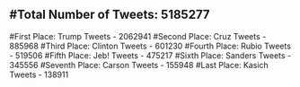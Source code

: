 #Total Number of Tweets: 5185277 
---
#First Place: Trump Tweets - 2062941
#Second Place: Cruz Tweets - 885968
#Third Place: Clinton Tweets - 601230
#Fourth Place: Rubio Tweets - 519506
#Fifth Place: Jeb! Tweets - 475217
#Sixth Place: Sanders Tweets - 345556
#Seventh Place: Carson Tweets - 155948
#Last Place: Kasich Tweets - 138911
